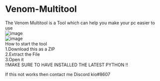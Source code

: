 # Venom-Multitool
The Venom Multitool is a Tool which can help you make your pc easier to use                                                    
![image](https://user-images.githubusercontent.com/104644476/166143859-7889a2a4-a9b7-4443-8dac-06dcf45a7a2f.png)                                       
![image](https://user-images.githubusercontent.com/104644476/166143869-73a9b0ac-fc7d-4a0d-9c73-b4480038a32b.png)                                                 
How to start the tool                                                        
1.Download this as a ZIP                                                                         
2.Extract the File                                                                                  
3.Open it                                                                                                          
!!MAKE SURE TO HAVE INSTALLED THE LATEST PYTHON !!                                                                                 

If  this not works then contact me Discord kio#8607
